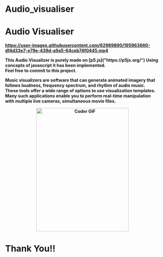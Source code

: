 # Audio_visualiser
<h1 text-align = "center"><b>Audio Visualiser<b></h1>

https://user-images.githubusercontent.com/62989890/195963660-df4d33e7-e79e-439d-a9a5-64ceb74f0445.mp4

<b>
This Audio Visualizer is purely made on [p5.js]("https://p5js.org/")
  Using concepts of javascript it has been implemented.<br>Feel free to commit to this project.
</b>
 
Music visualizers are software that can generate animated imagery that follows loudness, frequency spectrum, and rhythm of audio music.<br>These tools offer a wide range of options to use visualization templates.<br> Many such applications enable you to perform real-time manipulation with multiple live cameras, simultaneous movie files.
 
<p align="center">
<img src="https://media.giphy.com/media/5ndklThG9vUUdTmgMn/giphy.gif" alt="Coder GIF" text-align="center" width="300" height="400" >
</p>

<h1 text-align = "center"><b>Thank You!!<b></h1>
